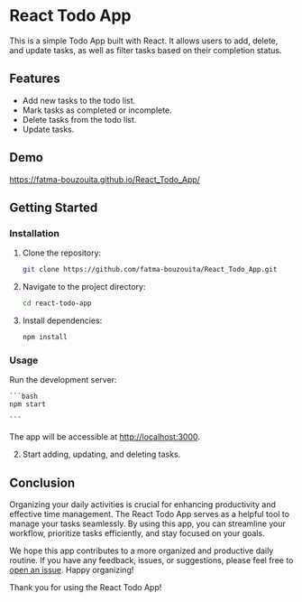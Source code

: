 # React Todo App

This is a simple Todo App built with React. It allows users to add, delete, and update tasks, as well as filter tasks based on their completion status.

## Features

- Add new tasks to the todo list.
- Mark tasks as completed or incomplete.
- Delete tasks from the todo list.
- Update tasks.

## Demo
https://fatma-bouzouita.github.io/React_Todo_App/

## Getting Started

### Installation

1. Clone the repository:

    ```bash
    git clone https://github.com/fatma-bouzouita/React_Todo_App.git
    ```

2. Navigate to the project directory:

    ```bash
    cd react-todo-app
    ```

3. Install dependencies:

    ```bash
    npm install
    ```

### Usage
 Run the development server:

    ```bash
    npm start
    
    ```

The app will be accessible at [http://localhost:3000](http://localhost:3000).

2. Start adding, updating, and deleting tasks.

## Conclusion

Organizing your daily activities is crucial for enhancing productivity and effective time management.
The React Todo App serves as a helpful tool to manage your tasks seamlessly. By using this app, you can streamline your workflow, prioritize tasks efficiently, and stay focused on your goals.

We hope this app contributes to a more organized and productive daily routine.
If you have any feedback, issues, or suggestions, please feel free to [open an issue](https://github.com/your-username/react-todo-app/issues).
Happy organizing!

Thank you for using the React Todo App!


